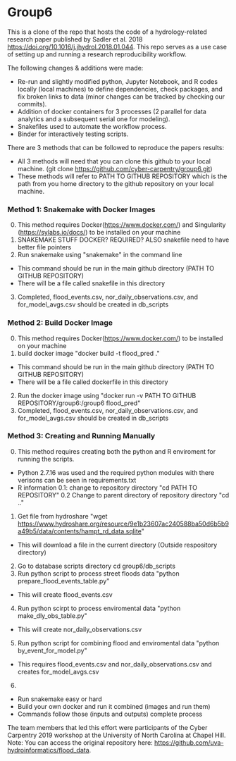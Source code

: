 # Group6
This is a clone of the repo that hosts the code of a hydrology-related research paper published by Sadler et al. 2018 https://doi.org/10.1016/j.jhydrol.2018.01.044.
This repo serves as a use case of setting up and running a research reproducibility workflow. 

The following changes & additions were made:
* Re-run and slightly modified python, Jupyter Notebook, and R codes locally (local machines) to define dependencies, check packages, and fix broken links to data (minor changes can be tracked by checking our commits).
* Addition of docker containers for 3 processes (2 parallel for data analytics and a subsequent serial one for modeling).
* Snakefiles used to automate the workflow process.
* Binder for interactively testing scripts.

There are 3 methods that can be followed to reproduce the papers results:
* All 3 methods will need that you can clone this github to your local machine. (git clone https://github.com/cyber-carpentry/group6.git)
* These methods will refer to PATH TO GITHUB REPOSITORY which is the path from you home directory to the github repository on your local machine.
### Method 1: Snakemake with Docker Images
0. This method requires Docker(https://www.docker.com/) and Singularity (https://sylabs.io/docs/) to be installed on your machine
1. SNAKEMAKE STUFF DOCKER? REQUIRED? ALSO snakefile need to have better file pointers
2. Run snakemake using "snakemake" in the command line
  * This command should be run in the main github directory (PATH TO GITHUB REPOSITORY)
  * There will be a file called snakefile in this directory
3. Completed, flood_events.csv, nor_daily_observations.csv, and for_model_avgs.csv should be created in db_scripts

### Method 2: Build Docker Image
0. This method requires Docker(https://www.docker.com/) to be installed on your machine
1. build docker image "docker build -t flood_pred ."
* This command should be run in the main github directory (PATH TO GITHUB REPOSITORY)
* There will be a file called dockerfile in this directory
2. Run the docker image using "docker run -v PATH TO GITHUB REPOSITORY/group6:/group6 flood_pred"
3. Completed, flood_events.csv, nor_daily_observations.csv, and for_model_avgs.csv should be created in db_scripts

### Method 3: Creating and Running Manually
0. This method requires creating both the python and R enviroment for running the scripts.
* Python 2.7.16 was used and the required python modules with there verisons can be seen in requirements.txt
* R information
0.1: change to repository directory "cd PATH TO REPOSITORY"
0.2 Change to parent directory of repository directory "cd .."
1. Get file from hydroshare "wget https://www.hydroshare.org/resource/9e1b23607ac240588ba50d6b5b9a49b5/data/contents/hampt_rd_data.sqlite"
* This will download a file in the current directory (Outside respository directory)
2. Go to database scripts directory cd group6/db_scripts
3. Run python script to process street floods data "python prepare_flood_events_table.py"
* This will create flood_events.csv
4. Run python scirpt to process enviromental data "python make_dly_obs_table.py"
* This will create nor_daily_observations.csv
5. Run python script for combining flood and enviromental data "python by_event_for_model.py"
* This requires flood_events.csv and nor_daily_observations.csv and creates for_model_avgs.csv
6. 
  * Run snakemake easy or hard  
  * Build your own docker and run it combined (images and run them)
  * Commands follow those (inputs and outputs) complete process

The team members that led this effort were participants of the Cyber Carpentry 2019 workshop at the University of North Carolina at Chapel Hill.
Note: You can access the original repository here: https://github.com/uva-hydroinformatics/flood_data.

